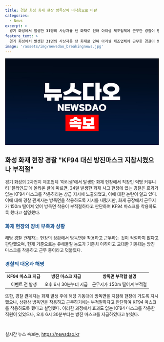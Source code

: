 ```yaml
---
title: 경찰 화성 화재 현장 방독장비 미착용으로 비판
categories:
  - News
excerpt: >
  경기 화성에서 발생한 31명의 사상자를 낸 화재로 인해 아리셀 제조업체에 근무한 경찰이 방독면을 착용하지 않고 KF94 마스크로 일했다는 주장이 논란이 되고 있다. 하지만 경찰은 화재 현장에 방진 마스크를 지급했으며, 현장의 유해물질 농도가 안전 기준치 이하라고 주장했다. 
feature_text: >
  경기 화성에서 발생한 31명의 사상자를 낸 화재로 인해 아리셀 제조업체에 근무한 경찰이 방독면을 착용하지 않고 KF94 마스크로 일했다는 주장이 논란이 되고 있다. 하지만 경찰은 화재 현장에 방진 마스크를 지급했으며, 현장의 유해물질 농도가 안전 기준치 이하라고 주장했다. 
image: '/assets/img/newsdao_breakingnews.jpg'
---
```


<p><img src="/assets/img/newsdao_breakingnews.jpg" alt="koreaapp 속보" /></p>

<h2 data-ke-size="size26">화성 화재 현장 경찰 "KF94 대신 방진마스크 지참시켰으나 부적절"</h2>

<p data-ke-size="size16">경기 화성의 2차전지 제조업체 '아리셀'에서 발생한 화재 현장에서 직장인 익명 커뮤니티 '블라인드'에 올라온 글에 따르면, 24일 발생한 화재 사고 현장에 있는 경찰은 효과가 없는 KF94 마스크를 착용하라는 상급 지시에 노출되었고, 이에 대한 논란이 일고 있다. 이에 대해 경찰 관계자는 방독면을 착용하도록 지시를 내렸지만, 화재 공장에서 근무지가 150m 떨어져 있어 방독면 착용이 부적절하다고 판단하여 KF94 마스크를 착용하도록 했다고 설명했다.</p>

<h3><b><span style="color: #1a5490;">화재 현장의 장비 부족과 상황</span></b></h3>

<p data-ke-size="size16">해당 경찰 관계자는 현장의 상황에서 방독면을 착용하고 근무하는 것이 적절하지 않다고 판단했으며, 현재 기준으로는 유해물질 농도가 기준치 이하이고 교대한 기동대는 방진 마스크를 착용하고 근무 중이라고 덧붙였다.</p>

<h3><b><span style="color: #1a5490;">경찰의 대응과 해명</span></b></h3>

<table>
   <tbody>
      <tr>
         <td style="text-align: center; height: 17px;"><b>KF94 마스크 지급</b></td>
         <td style="text-align: center; height: 17px;"><b>방진 마스크 지급</b></td>
         <td style="text-align: center; height: 17px;"><b>방독면 부적합 설명</b></td>
      </tr>
      <tr>
         <td style="text-align: center;">이벤트 전 발생</td>
         <td style="text-align: center;">오후 6시 30분부터 지급</td>
         <td style="text-align: center;">근무지가 150m 떨어져 부적절</td>
      </tr>
   </tbody>
</table>

<p data-ke-size="size16">또한, 경찰 관계자는 화재 발생 후에 해당 기동대에 방독면을 지참해 현장에 가도록 지시했으나, 상황상 방독면을 착용하고 근무하기에는 부적절하다고 판단하여 KF94 마스크를 착용하도록 했다고 설명했다. 이러한 과정에서 효과도 없는 KF94 마스크를 착용한 직원이 있었으나, 오후 6시 30분부터는 방진 마스크를 지급하였다고 밝혔다.</p>

<p data-ke-size="size16">&nbsp;</p>
실시간 뉴스 속보는, <a href="https://newsdao.kr" rel="dofollow">https://newsdao.kr</a>


